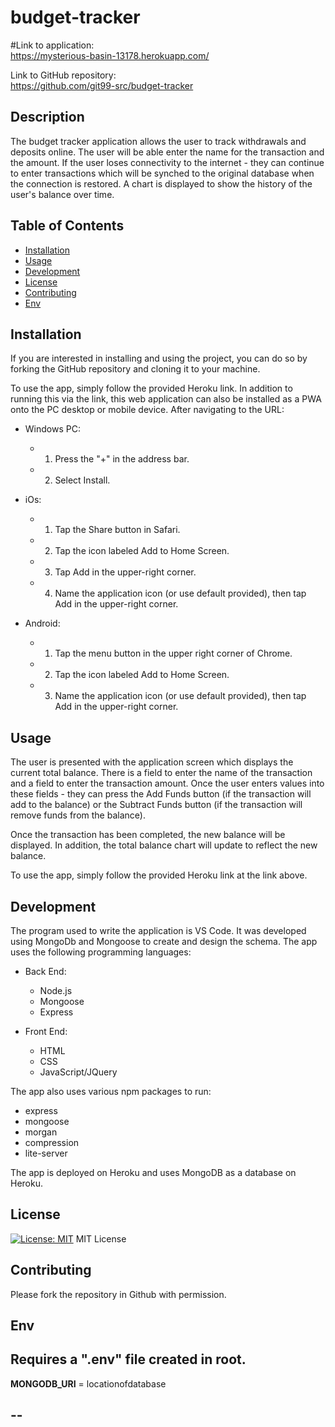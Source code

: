 # budget-tracker


#Link to application:  
https://mysterious-basin-13178.herokuapp.com/

Link to GitHub repository:  
https://github.com/git99-src/budget-tracker  


## Description 
The budget tracker application allows the user to track withdrawals and deposits online. The user will be able enter the name for the transaction and the amount. If the user loses connectivity to the internet - they can continue to enter transactions which will be synched to the original database when the connection is restored. A chart is displayed to show the history of the user's balance over time.  

## Table of Contents 
  * [Installation](#installation)
  * [Usage](#usage)
  * [Development](#development)
  * [License](#license)
  * [Contributing](#contributing)
  * [Env](#env)

## Installation

If you are interested in installing and using the project, you can do so by forking the GitHub repository and cloning it to your machine.  

To use the app, simply follow the provided Heroku link. In addition to running this via the link, this web application can also be installed as a PWA onto the PC desktop or mobile device.  After navigating to the URL:

* Windows PC:

  * 1. Press the "+" in the address bar.

  * 2. Select Install.

* iOs:

  * 1. Tap the Share button in Safari.

  * 2. Tap the icon labeled Add to Home Screen.

  * 3. Tap Add in the upper-right corner.

  * 4. Name the application icon (or use default provided), then tap Add in the upper-right corner.

  
* Android:

  * 1. Tap the menu button in the upper right corner of Chrome.

  * 2. Tap the icon labeled Add to Home Screen.

  * 3. Name the application icon (or use default provided), then tap Add in the upper-right corner.


 ## Usage

The user is presented with the application screen which displays the current total balance.  There is a field to enter the name of the transaction and a field to enter the transaction amount.  Once the user enters values into these fields - they can press the Add Funds button (if the transaction will add to the balance) or the Subtract Funds button (if the transaction will remove funds from the balance).  

Once the transaction has been completed, the new balance will be displayed.  In addition, the total balance chart will update to reflect the new balance.

To use the app, simply follow the provided Heroku link at the link above. 

## Development 

The program used to write the application is VS Code. It was developed using MongoDb and Mongoose to create and design the schema. The app uses the following programming languages:    

* Back End:
   * Node.js
   * Mongoose
   * Express


* Front End: 
   * HTML
   * CSS
   * JavaScript/JQuery  

The app also uses various npm packages to run: 
* express
* mongoose
* morgan
* compression
* lite-server

The app is deployed on Heroku and uses MongoDB as a database on Heroku.  

## License

[![License: MIT](https://img.shields.io/badge/License-MIT-yellow.svg)](https://opensource.org/licenses/MIT) MIT License  

## Contributing
Please fork the repository in Github with permission.  

## Env
Requires a ".env" file created in root.
--
**MONGODB_URI** = locationofdatabase
 
--
---